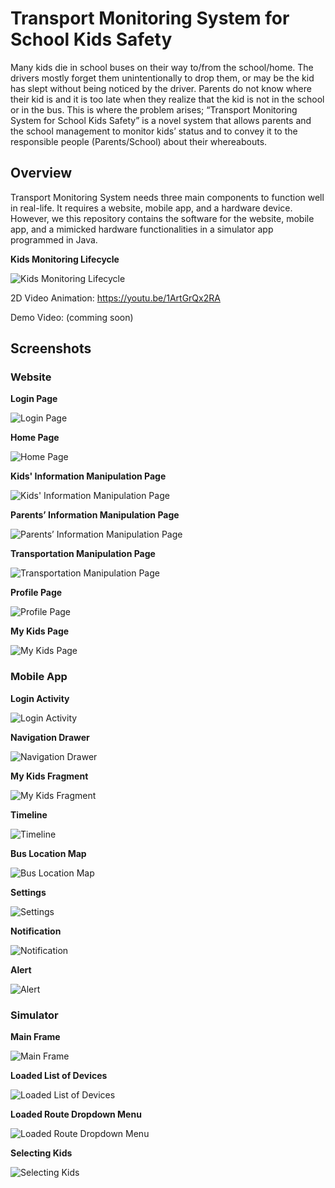 # Transport Monitoring System for School Kids Safety

Many kids die in school buses on their way to/from the school/home. The drivers mostly forget them unintentionally to drop them, or may be the kid has slept without being noticed by the driver. Parents do not know where their kid is and it is too late when they realize that the kid is not in the school or in the bus. This is where the problem arises; “Transport Monitoring System for School Kids Safety” is a novel system that allows parents and the school management to monitor kids’ status and to convey it to the responsible people (Parents/School) about their whereabouts.

## Overview

Transport Monitoring System needs three main components to function well in real-life. It requires a website, mobile app, and a hardware device. However, we this repository contains the software for the website, mobile app, and a mimicked hardware functionalities in a simulator app programmed in Java.

**Kids Monitoring Lifecycle**

![Kids Monitoring Lifecycle](https://raw.githubusercontent.com/alomardev/tmssks/master/Screenshots/0-0.png)

2D Video Animation: <https://youtu.be/1ArtGrQx2RA>

Demo Video: (comming soon)

## Screenshots

### Website

**Login Page**

![Login Page](https://raw.githubusercontent.com/alomardev/tmssks/master/Screenshots/1-1.png)

**Home Page**

![Home Page](https://raw.githubusercontent.com/alomardev/tmssks/master/Screenshots/1-2.png)

**Kids' Information Manipulation Page**

![Kids' Information Manipulation Page](https://raw.githubusercontent.com/alomardev/tmssks/master/Screenshots/1-3.png)

**Parents’ Information Manipulation Page**

![Parents’ Information Manipulation Page](https://raw.githubusercontent.com/alomardev/tmssks/master/Screenshots/1-4.png)

**Transportation Manipulation Page**

![Transportation Manipulation Page](https://raw.githubusercontent.com/alomardev/tmssks/master/Screenshots/1-5.png)

**Profile Page**

![Profile Page](https://raw.githubusercontent.com/alomardev/tmssks/master/Screenshots/1-6.png)

**My Kids Page**

![My Kids Page](https://raw.githubusercontent.com/alomardev/tmssks/master/Screenshots/1-7.png)


### Mobile App

**Login Activity**

![Login Activity](https://raw.githubusercontent.com/alomardev/tmssks/master/Screenshots/2-1.png)

**Navigation Drawer**

![Navigation Drawer](https://raw.githubusercontent.com/alomardev/tmssks/master/Screenshots/2-2.png)

**My Kids Fragment**

![My Kids Fragment](https://raw.githubusercontent.com/alomardev/tmssks/master/Screenshots/2-3.png)

**Timeline**

![Timeline](https://raw.githubusercontent.com/alomardev/tmssks/master/Screenshots/2-4.png)

**Bus Location Map**

![Bus Location Map](https://raw.githubusercontent.com/alomardev/tmssks/master/Screenshots/2-5.png)

**Settings**

![Settings](https://raw.githubusercontent.com/alomardev/tmssks/master/Screenshots/2-6.png)

**Notification**

![Notification](https://raw.githubusercontent.com/alomardev/tmssks/master/Screenshots/2-7.png)

**Alert**

![Alert](https://raw.githubusercontent.com/alomardev/tmssks/master/Screenshots/2-8.png)

### Simulator

**Main Frame**

![Main Frame](https://raw.githubusercontent.com/alomardev/tmssks/master/Screenshots/3-1.png)

**Loaded List of Devices**

![Loaded List of Devices](https://raw.githubusercontent.com/alomardev/tmssks/master/Screenshots/3-2.png)

**Loaded Route Dropdown Menu**

![Loaded Route Dropdown Menu](https://raw.githubusercontent.com/alomardev/tmssks/master/Screenshots/3-3.png)

**Selecting Kids**

![Selecting Kids](https://raw.githubusercontent.com/alomardev/tmssks/master/Screenshots/3-4.png)


